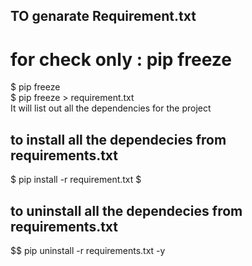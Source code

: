 ## TO genarate Requirement.txt
# for check only : pip freeze
$ pip freeze  
$ pip freeze > requirement.txt 
<br> It will list out all the dependencies for the project 

## to install all the dependecies from requirements.txt
$ pip install -r requirement.txt 
$

## to uninstall all the dependecies from requirements.txt
$$  pip uninstall -r requirements.txt -y